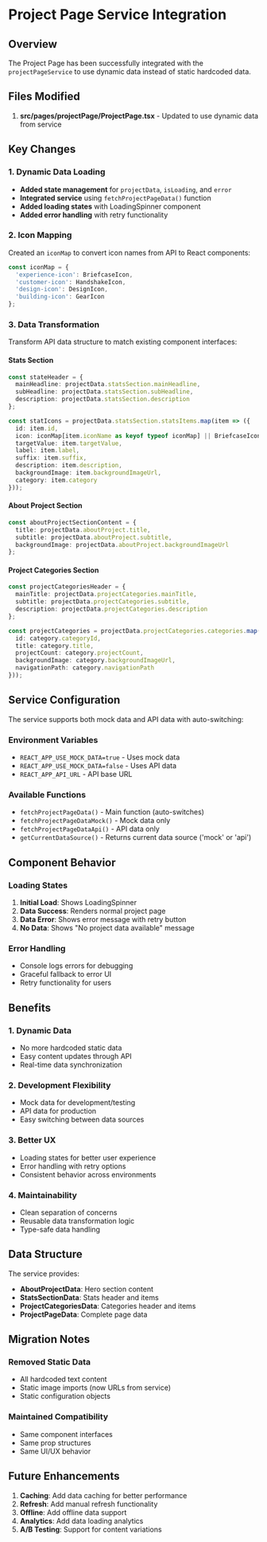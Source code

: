 # Project Page Service Integration

## Overview
The Project Page has been successfully integrated with the `projectPageService` to use dynamic data instead of static hardcoded data.

## Files Modified
1. **src/pages/projectPage/ProjectPage.tsx** - Updated to use dynamic data from service

## Key Changes

### 1. Dynamic Data Loading
- **Added state management** for `projectData`, `isLoading`, and `error`
- **Integrated service** using `fetchProjectPageData()` function
- **Added loading states** with LoadingSpinner component
- **Added error handling** with retry functionality

### 2. Icon Mapping
Created an `iconMap` to convert icon names from API to React components:
```typescript
const iconMap = {
  'experience-icon': BriefcaseIcon,
  'customer-icon': HandshakeIcon,
  'design-icon': DesignIcon,
  'building-icon': GearIcon
};
```

### 3. Data Transformation
Transform API data structure to match existing component interfaces:

#### Stats Section
```typescript
const stateHeader = {
  mainHeadline: projectData.statsSection.mainHeadline,
  subHeadline: projectData.statsSection.subHeadline,
  description: projectData.statsSection.description
};

const statIcons = projectData.statsSection.statsItems.map(item => ({
  id: item.id,
  icon: iconMap[item.iconName as keyof typeof iconMap] || BriefcaseIcon,
  targetValue: item.targetValue,
  label: item.label,
  suffix: item.suffix,
  description: item.description,
  backgroundImage: item.backgroundImageUrl,
  category: item.category
}));
```

#### About Project Section
```typescript
const aboutProjectSectionContent = {
  title: projectData.aboutProject.title,
  subtitle: projectData.aboutProject.subtitle,
  backgroundImage: projectData.aboutProject.backgroundImageUrl
};
```

#### Project Categories Section
```typescript
const projectCategoriesHeader = {
  mainTitle: projectData.projectCategories.mainTitle,
  subtitle: projectData.projectCategories.subtitle,
  description: projectData.projectCategories.description
};

const projectCategories = projectData.projectCategories.categories.map(category => ({
  id: category.categoryId,
  title: category.title,
  projectCount: category.projectCount,
  backgroundImage: category.backgroundImageUrl,
  navigationPath: category.navigationPath
}));
```

## Service Configuration

The service supports both mock data and API data with auto-switching:

### Environment Variables
- `REACT_APP_USE_MOCK_DATA=true` - Uses mock data
- `REACT_APP_USE_MOCK_DATA=false` - Uses API data
- `REACT_APP_API_URL` - API base URL

### Available Functions
- `fetchProjectPageData()` - Main function (auto-switches)
- `fetchProjectPageDataMock()` - Mock data only
- `fetchProjectPageDataApi()` - API data only
- `getCurrentDataSource()` - Returns current data source ('mock' or 'api')

## Component Behavior

### Loading States
1. **Initial Load**: Shows LoadingSpinner
2. **Data Success**: Renders normal project page
3. **Data Error**: Shows error message with retry button
4. **No Data**: Shows "No project data available" message

### Error Handling
- Console logs errors for debugging
- Graceful fallback to error UI
- Retry functionality for users

## Benefits

### 1. Dynamic Data
- No more hardcoded static data
- Easy content updates through API
- Real-time data synchronization

### 2. Development Flexibility
- Mock data for development/testing
- API data for production
- Easy switching between data sources

### 3. Better UX
- Loading states for better user experience
- Error handling with retry options
- Consistent behavior across environments

### 4. Maintainability
- Clean separation of concerns
- Reusable data transformation logic
- Type-safe data handling

## Data Structure

The service provides:
- **AboutProjectData**: Hero section content
- **StatsSectionData**: Stats header and items
- **ProjectCategoriesData**: Categories header and items
- **ProjectPageData**: Complete page data

## Migration Notes

### Removed Static Data
- All hardcoded text content
- Static image imports (now URLs from service)
- Static configuration objects

### Maintained Compatibility
- Same component interfaces
- Same prop structures
- Same UI/UX behavior

## Future Enhancements

1. **Caching**: Add data caching for better performance
2. **Refresh**: Add manual refresh functionality
3. **Offline**: Add offline data support
4. **Analytics**: Add data loading analytics
5. **A/B Testing**: Support for content variations 
